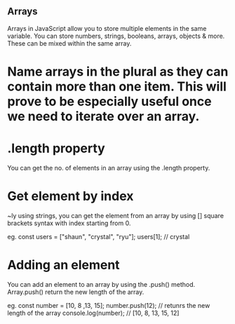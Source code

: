 
## Arrays

Arrays in JavaScript allow you to store multiple elements in the same variable. You can store numbers, strings, booleans, arrays, objects & more. These can be mixed within the same array.

# Name arrays in the plural as they can contain more than one item. This will prove to be especially useful once we need to iterate over an array.

# .length property

You can get the no. of elements in an array using the .length property.

# Get element by index

~ly using strings, you can get the element from an array by using [] square brackets syntax with index starting from 0.

eg. const users = ["shaun", "crystal", "ryu"];
    users[1]; // crystal

# Adding an element

You can add an element to an array by using the .push() method. Array.push() return the new length of the array.

eg. const number = [10, 8 ,13, 15];
    number.push(12); // retunrs the new length of the array
    console.log(number); // [10, 8, 13, 15, 12]

